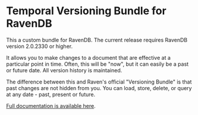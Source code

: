 Temporal Versioning Bundle for RavenDB
======================================

This a custom bundle for RavenDB.  The current release requires RavenDB version 2.0.2330 or higher.

It allows you to make changes to a document that are effective at a particular point in time.  Often, this will be "now", but it can easily be a past or future date.  All version history is maintained.

The difference between this and Raven's official "Versioning Bundle" is that past changes are not hidden from you.  You can load, store, delete, or query at any date - past, present or future.

[Full documentation is available here](https://github.com/mj1856/RavenDB-TemporalVersioning/wiki).

